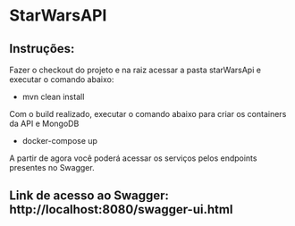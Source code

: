 # StarWarsAPI

## Instruções:

Fazer o checkout do projeto e na raiz acessar a pasta starWarsApi e executar o comando abaixo:

- mvn clean install

Com o build realizado, executar o comando abaixo para criar os containers da API e MongoDB

- docker-compose up

A partir de agora você poderá acessar os serviços pelos endpoints presentes no Swagger.

## Link de acesso ao Swagger: http://localhost:8080/swagger-ui.html
